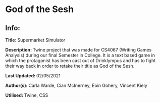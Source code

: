 # God of the Sesh
<h2>Info:</h2>
<p><b>Title: </b>Supermarket Simulator</p>
<p><b>Description: </b>Twine project that was made for CS4067 (Writing Games Analysis) during our final Semester in College. It is a text based game in which the protagonist has been cast out of Drinklympus and has to fight their way back in order to retake their title as God of the Sesh.</p>
<p><b>Last Updated: </b>02/05/2021</p>
<p><b>Author(s): </b>Carla Warde, Cian McInerney,  Eoin Gohery, Vincent Kiely</p>
<p><b>Utilised: </b>Twine, CSS</p>
